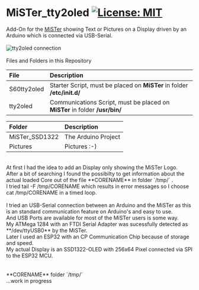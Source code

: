 # MiSTer_tty2oled [![License: MIT](https://img.shields.io/badge/License-MIT-yellow.svg)](https://opensource.org/licenses/MIT)
Add-On for the [MiSTer](https://github.com/MiSTer-devel) showing Text or Pictures on a Display driven by an Arduino which is connected via USB-Serial.<br/>
<br>
![tty2oled connection](https://github.com/venice1200/MiSTer_tty2oled/blob/main/Pictures/OLED_Connection.jpg?raw=true)
<br>
<br>
Files and Folders in this Repository<br>

| File | Description |
| :--- | :--- |
| S60tty2oled | Starter Script, must be placed on **MiSTer** in folder **/etc/init.d/**  |
| tty2oled | Communications Script, must be placed on **MiSTer** in folder **/usr/bin/** |

| Folder | Description |
| :--- | :--- |
| MiSTer_SSD1322 | The Arduino Project |
| Pictures | Pictures :-) |

<br>
At first I had the idea to add an Display only showing the MiSTer Logo.<br>
After a bit of searching I found the possibilty to get information about the actual loaded Core out of the file **CORENAME** in folder `/tmp/` .<br>
I tried tail -F /tmp/CORENAME which results in error messages so I choose cat /tmp/CORENAME in a timed loop.<br>
<br>
I tried an USB-Serial connection between an Arduino and the MiSTer as this is an standard communication feature on Arduino's and easy to use.<br>
And USB Ports are available for most of the MiSTer users is some way.<br>
My ATMega 1284 with an FTDI Serial Adapter was sucessfully detected as **/dev/ttyUSB0** by the MiSTer.<br>
Later I used an ESP32 with an CP Communication Chip because of storage and speed.<br>
My actual Display is an SSD1322-OLED with 256x64 Pixel connected via SPI to the ESP32 MCU.<br>
<br>
<br>
**CORENAME** folder `/tmp/`<br>
...work in progress<br>
<br>
